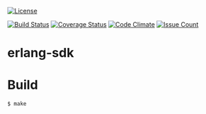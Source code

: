 [![License](https://poser.pugx.org/portatext/php-sdk/license)](https://packagist.org/packages/portatext/php-sdk)

[![Build Status](https://travis-ci.org/PortaText/erlang-sdk.svg?branch=master)](https://travis-ci.org/PortaText/erlang-sdk)
[![Coverage Status](https://coveralls.io/repos/PortaText/erlang-sdk/badge.svg?branch=master&service=github)](https://coveralls.io/github/PortaText/erlang-sdk?branch=master)
[![Code Climate](https://codeclimate.com/github/PortaText/erlang-sdk/badges/gpa.svg)](https://codeclimate.com/github/PortaText/erlang-sdk)
[![Issue Count](https://codeclimate.com/github/PortaText/erlang-sdk/badges/issue_count.svg)](https://codeclimate.com/github/PortaText/erlang-sdk)

# erlang-sdk


# Build


```
$ make
```
